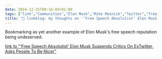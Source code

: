 ```yaml
---
date: 2024-12-31T08:16:03+01:00
tags: ["link","Communities","Elon Musk","Mike Masnick","Twitter","free speech"]
title: "🔗 linkblog: my thoughts on '‘Free Speech Absolutist’ Elon Musk Suspends Critics On ExTwitter, Asks People To Be Nicer'"
---
```

Bookmarking as yet another example of Elon Musk's free speech reputation being undeserved.

[link to "‘Free Speech Absolutist’ Elon Musk Suspends Critics On ExTwitter, Asks People To Be Nicer"](https://www.techdirt.com/2024/12/30/free-speech-absolutist-elon-musk-suspends-critics-on-extwitter-asks-people-to-be-nicer/)